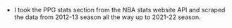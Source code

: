 - I took the PPG stats section from the NBA stats website API and scraped the data from 2012-13 season all the way up to 2021-22 season.
